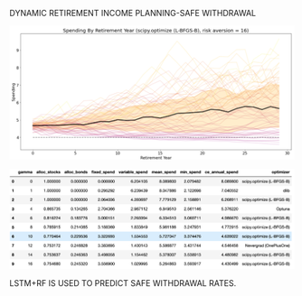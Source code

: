 DYNAMIC RETIREMENT INCOME PLANNING-SAFE WITHDRAWAL 

![outcome.png](outcome.png)

![optimal_by_gamma_table.png](optimal_by_gamma_table.png)

LSTM+RF IS USED TO PREDICT SAFE WITHDRAWAL RATES.


